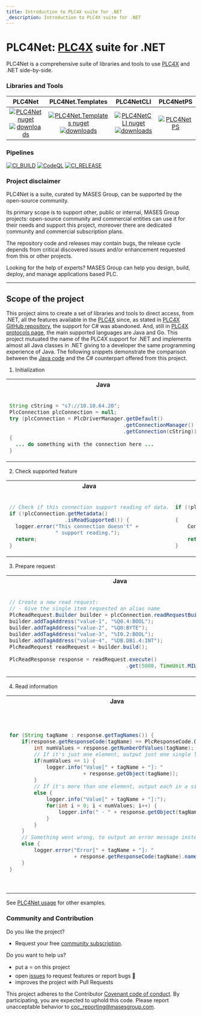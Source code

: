 ```yaml
---
title: Introduction to PLC4X suite for .NET
_description: Introduction to PLC4X suite for .NET
---
```


# PLC4Net: [PLC4X](https://plc4x.apache.org) suite for .NET

PLC4Net is a comprehensive suite of libraries and tools to use [PLC4X](https://plc4x.apache.org) and .NET side-by-side.

### Libraries and Tools

|PLC4Net | PLC4Net.Templates | PLC4NetCLI | PLC4NetPS |
|:---:	|:---:	|:---:	|:---:	|
|[![PLC4Net nuget](https://img.shields.io/nuget/v/MASES.PLC4Net)](https://www.nuget.org/packages/MASES.PLC4Net)<br/>[![downloads](https://img.shields.io/nuget/dt/MASES.PLC4Net)](https://www.nuget.org/packages/MASES.PLC4Net) | [![PLC4Net.Templates nuget](https://img.shields.io/nuget/v/MASES.PLC4Net.Templates)](https://www.nuget.org/packages/MASES.PLC4Net.Templates)<br/>[![downloads](https://img.shields.io/nuget/dt/MASES.PLC4Net.Templates)](https://www.nuget.org/packages/MASES.PLC4Net.Templates)| [![PLC4NetCLI nuget](https://img.shields.io/nuget/v/MASES.PLC4NetCLI)](https://www.nuget.org/packages/MASES.PLC4NetCLI)<br/>[![downloads](https://img.shields.io/nuget/dt/MASES.PLC4NetCLI)](https://www.nuget.org/packages/MASES.PLC4NetCLI)|[![PLC4NetPS](https://img.shields.io/powershellgallery/v/MASES.PLC4NetPS.svg?style=flat-square&label=MASES.PLC4NetPS)](https://www.powershellgallery.com/packages/MASES.PLC4NetPS/)|

### Pipelines

[![CI_BUILD](https://github.com/masesgroup/PLC4Net/actions/workflows/build.yaml/badge.svg)](https://github.com/masesgroup/PLC4Net/actions/workflows/build.yaml) 
[![CodeQL](https://github.com/masesgroup/PLC4Net/actions/workflows/codeql-analysis.yml/badge.svg)](https://github.com/masesgroup/PLC4Net/actions/workflows/codeql-analysis.yml)
[![CI_RELEASE](https://github.com/masesgroup/PLC4Net/actions/workflows/release.yaml/badge.svg)](https://github.com/masesgroup/PLC4Net/actions/workflows/release.yaml) 

### Project disclaimer

PLC4Net is a suite, curated by MASES Group, can be supported by the open-source community.

Its primary scope is to support other, public or internal, MASES Group projects: open-source community and commercial entities can use it for their needs and support this project, moreover there are dedicated community and commercial subscription plans.

The repository code and releases may contain bugs, the release cycle depends from critical discovered issues and/or enhancement requested from this or other projects.

Looking for the help of experts? MASES Group can help you design, build, deploy, and manage applications based PLC.

---

## Scope of the project

This project aims to create a set of libraries and tools to direct access, from .NET, all the features available in the [PLC4X](https://plc4x.apache.org) since, as stated in [PLC4X GitHub repository](https://github.com/apache/plc4x), the support for C# was abandoned.
And, still in [PLC4X protocols page](https://plc4x.apache.org/plc4x/latest/users/protocols/index.html), the main supported languages are Java and Go.
This project mutuated the name of the PLC4X support for .NET and implements almost all Java classes in .NET giving to a developer the same programming experience of Java. 
The following snippets demonstrate the comparison between the [Java code](https://plc4x.apache.org/plc4x/latest/users/getting-started/plc4j.html) and the C# counterpart offered from this project.

1. Initialization

<table>
<tr>
<th>Java</th>
<th>C#</th>
</tr>
<tr>
<td>
  
```java

String cString = "s7://10.10.64.20";
PlcConnection plcConnection = null;
try (plcConnection = PlcDriverManager.getDefault()
                                     .getConnectionManager()
                                     .getConnection(cString))
{
  ... do something with the connection here ...
}
```
  
</td>
<td>

```C#

const string cString = "s7://10.10.64.20";

using (var plcConnection = PlcDriverManager.Default
                                           .ConnectionManager
                                           .GetConnection(cString))
{
  ... do something with the connection here ...
}
```

</td>
</tr>
</table>

2. Check supported feature

<table>
<tr>
<th>Java</th>
<th>C#</th>
</tr>
<tr>
<td>
  
```java

// Check if this connection support reading of data.
if (!plcConnection.getMetadata()
                  .isReadSupported()) {
  logger.error("This connection doesn't" + 
               " support reading.");
  return;
}

```
  
</td>
<td>

```C#

if (!plcConnection.Metadata
                  .IsReadSupported())
{
    Console.WriteLine("This connection doesn't" +
                      " support reading.");
    return;
}

```

</td>
</tr>
</table>

3. Prepare request

<table>
<tr>
<th>Java</th>
<th>C#</th>
</tr>
<tr>
<td>
  
```java

// Create a new read request:
// - Give the single item requested an alias name
PlcReadRequest.Builder builder = plcConnection.readRequestBuilder();
builder.addTagAddress("value-1", "%Q0.4:BOOL");
builder.addTagAddress("value-2", "%Q0:BYTE");
builder.addTagAddress("value-3", "%I0.2:BOOL");
builder.addTagAddress("value-4", "%DB.DB1.4:INT");
PlcReadRequest readRequest = builder.build();

PlcReadResponse response = readRequest.execute()
                                      .get(5000, TimeUnit.MILLISECONDS);

```
  
</td>
<td>

```C#

// Create a new read request:
// - Give the single item requested an alias name
PlcReadRequest.Builder builder = plcConnection.ReadRequestBuilder();
builder.AddTagAddress("value-1", "%Q0.4:BOOL");
builder.AddTagAddress("value-2", "%Q0:BYTE");
builder.AddTagAddress("value-3", "%I0.2:BOOL");
builder.AddTagAddress("value-4", "%DB.DB1.4:INT");
PlcRequest readRequest = builder.Build();

var cf = readRequest.Execute<PlcReadResponse>();
var response = cf.Get();


```

</td>
</tr>
</table>

4. Read information

<table>
<tr>
<th>Java</th>
<th>C#</th>
</tr>
<tr>
<td>
  
```java

for (String tagName : response.getTagNames()) {
    if(response.getResponseCode(tagName) == PlcResponseCode.OK) {
        int numValues = response.getNumberOfValues(tagName);
        // If it's just one element, output just one single line.
        if(numValues == 1) {
            logger.info("Value[" + tagName + "]: " 
                        + response.getObject(tagName));
        }
        // If it's more than one element, output each in a single row.
        else {
            logger.info("Value[" + tagName + "]:");
            for(int i = 0; i < numValues; i++) {
                logger.info(" - " + response.getObject(tagName, i));
            }
        }
    }
    // Something went wrong, to output an error message instead.
    else {
        logger.error("Error[" + tagName + "]: " 
                     + response.getResponseCode(tagName).name());
    }
}

```
  
</td>
<td>

```C#

foreach (Java.Lang.String tagName in response.TagNames)
{
    if (response.GetResponseCode(tagName) == PlcResponseCode.OK)
    {
        int numValues = response.GetNumberOfValues(tagName);
        // If it's just one element, output just one single line.
        if (numValues == 1)
        {
            Console.WriteLine($"Value[{tagName}]: {response.GetObject(tagName)}");
        }
        // If it's more than one element, output each in a single row.
        else
        {
            Console.WriteLine($"Value[{tagName}]:");
            for (int i = 0; i < numValues; i++)
            {
                Console.WriteLine($" - {response.GetObject(tagName, i)}");
            }
        }
    }
    // Something went wrong, to output an error message instead.
    else
    {
        Console.WriteLine($"Error[{tagName}]: {response.GetResponseCode(tagName).Name()}");
    }
}

```

</td>
</tr>
</table>


See [PLC4Net usage](src/documentation/articles/usage.md) for other examples.

### Community and Contribution

Do you like the project? 
- Request your free [community subscription](https://www.jcobridge.com/pricing-25/).

Do you want to help us?
- put a :star: on this project
- open [issues](https://github.com/masesgroup/PLC4Net/issues) to request features or report bugs :bug:
- improves the project with Pull Requests

This project adheres to the Contributor [Covenant code of conduct](CODE_OF_CONDUCT.md). By participating, you are expected to uphold this code. Please report unacceptable behavior to coc_reporting@masesgroup.com.
